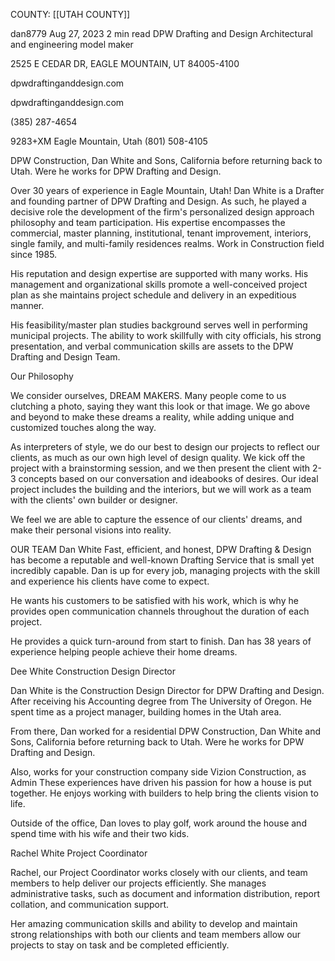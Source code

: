 COUNTY: [[UTAH COUNTY]]




dan8779
Aug 27, 2023
2 min read
DPW Drafting and Design
Architectural and engineering model maker

2525 E CEDAR DR, EAGLE MOUNTAIN, UT 84005-4100

dpwdraftinganddesign.com

dpwdraftinganddesign.com

(385) 287-4654

9283+XM Eagle Mountain, Utah
(801) 508-4105

DPW Construction, Dan White and Sons, California before returning back to Utah. Were he works for DPW Drafting and Design.


Over 30 years of experience in Eagle Mountain, Utah!
Dan White is a Drafter and founding partner of DPW Drafting and Design.  As such, he played a decisive role the development of the firm's personalized design approach philosophy and team participation.  His expertise encompasses the commercial, master planning, institutional, tenant improvement, interiors, single family, and multi-family residences realms. Work in Construction field since 1985.



His reputation and design expertise are supported with many works. His management and organizational skills promote a well-conceived project plan as she maintains project schedule and delivery in an expeditious manner.

His feasibility/master plan studies background serves well in performing municipal projects. The ability to work skillfully with city officials, his strong presentation, and verbal communication skills are assets to the DPW Drafting and Design Team.

 

Our Philosophy
 

We consider ourselves, DREAM MAKERS. Many people come to us clutching a photo, saying they want this look or that image. We go above and beyond to make these dreams a reality, while adding unique and customized touches along the way.

 

As interpreters of style, we do our best to design our projects to reflect our clients, as much as our own high level of design quality. We kick off the project with a brainstorming session, and we then present the client with 2-3 concepts based on our conversation and ideabooks of desires. Our ideal project includes the building and the interiors, but we will work as a team with the clients' own builder or designer.

 

We feel we are able to capture the essence of our clients' dreams, and make their personal visions into reality.  

OUR TEAM
Dan White
Fast, efficient, and honest, DPW Drafting & Design has become a reputable and well-known Drafting Service that is small yet incredibly capable. Dan is up for every job, managing projects with the skill and experience his clients have come to expect.

 

He wants his customers to be satisfied with his work, which is why he provides open communication channels throughout the duration of each project.

 

He provides a quick turn-around from start to finish. Dan has 38 years of experience helping people achieve their home dreams.

Dee White
Construction Design Director

 

Dan White is the Construction Design Director for DPW Drafting and Design. After receiving his Accounting degree from The University of Oregon. He spent time as a project manager, building homes in the Utah area.

 

From there, Dan worked for a residential DPW Construction, Dan White and Sons, California before returning back to Utah. Were he works for DPW Drafting and Design.

 

Also, works for your construction company side Vizion Construction, as Admin These experiences have driven his passion for how a house is put together. He enjoys working with builders to help bring the clients vision to life.

 

Outside of the office, Dan loves to play golf, work around the house and spend time with his wife and their two kids.

Rachel White
Project Coordinator

 

Rachel, our Project Coordinator works closely with our clients, and team members to help deliver our projects efficiently. She manages administrative tasks, such as document and information distribution, report collation, and communication support.

 

Her amazing communication skills and ability to develop and maintain strong relationships with both our clients and team members allow our projects to stay on task and be completed efficiently.